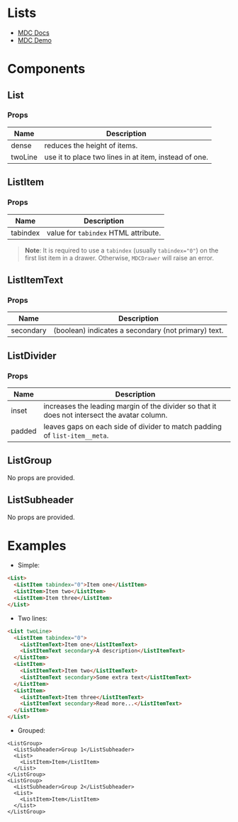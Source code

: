 # Lists
- [MDC Docs](https://material.io/develop/web/components/lists/)
- [MDC Demo](https://material-components.github.io/material-components-web-catalog/#/component/list)

# Components
## List
### Props
| Name | Description
| - | -
| dense | reduces the height of items.
| twoLine | use it to place two lines in at item, instead of one.

## ListItem
### Props
| Name | Description
| - | -
| tabindex | value for `tabindex` HTML attribute.
> **Note**: It is required to use a `tabindex` (usually `tabindex="0"`) on the first list item in a drawer. Otherwise,  `MDCDrawer` will raise an error.

## ListItemText
### Props
| Name | Description
| - | -
| secondary | (boolean) indicates a secondary (not primary) text.

## ListDivider
### Props
| Name | Description
| - | -
| inset | increases the leading margin of the divider so that it does not intersect the avatar column.
| padded | leaves gaps on each side of divider to match padding of `list-item__meta`.

## ListGroup
No props are provided.

## ListSubheader
No props are provided.

# Examples
- Simple:
```html
<List>
  <ListItem tabindex="0">Item one</ListItem>
  <ListItem>Item two</ListItem>
  <ListItem>Item three</ListItem>
</List>
```
- Two lines:
```html
<List twoLine>
  <ListItem tabindex="0">
    <ListItemText>Item one</ListItemText>
    <ListItemText secondary>A description</ListItemText>
  </ListItem>
  <ListItem>
    <ListItemText>Item two</ListItemText>
    <ListItemText secondary>Some extra text</ListItemText>    
  </ListItem>
  <ListItem>
    <ListItemText>Item three</ListItemText>
    <ListItemText secondary>Read more...</ListItemText>    
  </ListItem>
</List>
```
- Grouped:
```svelte
<ListGroup>
  <ListSubheader>Group 1</ListSubheader>
  <List>
    <ListItem>Item</ListItem>
  </List>
</ListGroup>
<ListGroup>
  <ListSubheader>Group 2</ListSubheader>
  <List>
    <ListItem>Item</ListItem>
  </List>
</ListGroup>
```
